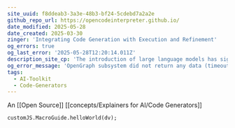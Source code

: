 ```yaml
---
site_uuid: f8ddeab3-3a3e-48b3-bf24-5cdebd7a2a2e
github_repo_url: https://opencodeinterpreter.github.io/
date_modified: 2025-05-28
date_created: 2025-03-30
zinger: 'Integrating Code Generation with Execution and Refinement'
og_errors: true
og_last_error: '2025-05-28T12:20:14.011Z'
description_site_cp: 'The introduction of large language models has significantly advanced code generation. However, open-source models often lack the execution capabilities and iterative refinement of advanced systems like the GPT-4 Code Interpreter. To address this, we introduce OpenCodeInterpreter, a family of open-source code systems designed for generating, executing, and iteratively refining code.'
og_error_message: 'OpenGraph subsystem did not return any data (timeout or crash).'
tags:
  - AI-Toolkit
  - Code-Generators
---
```


An [[Open Source]] [[concepts/Explainers for AI/Code Generators]]

```dataviewjs
customJS.MacroGuide.helloWorld(dv);
```
